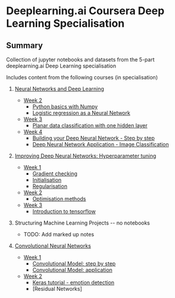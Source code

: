 # Deeplearning.ai Coursera Deep Learning Specialisation

## Summary

Collection of jupyter notebooks and datasets from the 5-part deeplearning.ai Deep Learning specialisation

Includes content from the following courses (in specialisation)

1. [Neural Networks and Deep Learning](./01-neural-networks-and-deep-learning)
    - [Week 2](./01-neural-networks-and-deep-learning/week-2)
        - [Python basics with Numpy](./01-neural-networks-and-deep-learning/week-2/Python-Basics-with-Numpy)
        - [Logistic regression as a Neural Network](./01-neural-networks-and-deep-learning/week-2/Logistic-Regression-as-a-Neural-Network)
    - [Week 3](./01-neural-networks-and-deep-learning/week-3)
        - [Planar data classification with one hidden layer](./01-neural-networks-and-deep-learning/week-3/Planar-data-classification-with-one-hidden-layer)
    - [Week 4](./01-neural-networks-and-deep-learning/week-4)
        - [Building your Deep Neural Network - Step by step](./01-neural-networks-and-deep-learning/week-4/Building-your-Deep-Neural-Network_Step-by-step)
        - [Deep Neural Network Application - Image Classification](./01-neural-networks-and-deep-learning/week-4/Deep-Neural-Network-Application_Image-Classification)

2. [Improving Deep Neural Networks: Hyperparameter tuning](./02-improving-deep-neural-networks_hyperparameter-tuning)
    - [Week 1](./02-improving-deep-neural-networks_hyperparameter-tuning/week-5)
        - [Gradient checking](./02-improving-deep-neural-networks_hyperparameter-tuning/week-5/Gradient-checking/)
        - [Initialisation](./02-improving-deep-neural-networks_hyperparameter-tuning/week-5/Initialisation)
        - [Regularisation](./02-improving-deep-neural-networks_hyperparameter-tuning/week-5/Regularisation)
    - [Week 2](./02-improving-deep-neural-networks_hyperparameter-tuning/week-6)
        - [Optimisation methods](./02-improving-deep-neural-networks_hyperparameter-tuning/week-6/Optimisation-methods)
    - [Week 3](./02-improving-deep-neural-networks_hyperparameter-tuning/week-7)
        - [Introduction to tensorflow](./02-improving-deep-neural-networks_hyperparameter-tuning/week-7/)

3. Structuring Machine Learning Projects -- no notebooks
    - TODO: Add marked up notes

4. [Convolutional Neural Networks](./04-convolutional-neural-networks/)
    - [Week 1](./04-convolutional-neural-networks/week-1/)
        - [Convolutional Model: step by step](./04-convolutional-neural-networks/week-1/Convolution_model_Step_by_Step_v2a.ipynb)
        - [Convolutional Model: application](./04-convolutional-neural-networks/week-1/Convolution_model_Application_v1a.ipynb)
    - [Week 2](./04-convolutional-neural-networks/week-2/)
        - [Keras tutorial - emotion detection](./04-convolutional-neural-networks/week-2/KerasTutorial/Keras_Tutorial_v2a.ipynb)
        - [Residual Networks]
